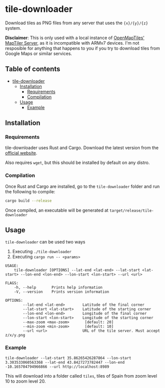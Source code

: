 # tile-downloader

Download tiles as PNG files from any server that uses the `{x}/{y}/{z}` system.

**Disclaimer**: This is only used with a local instance of [OpenMapTiles' MapTiler Server](https://openmaptiles.org/docs/), as it is incompatible with ARMv7 devices. I'm not resposible for anything that happens to you if you try to download tiles from Google Maps or similar services.

## Table of contents

- [tile-downloader](#tile-downloader)
  - [Installation](#installation)
    - [Requirements](#requirements)
    - [Compilation](#compilation)
  - [Usage](#usage)
    - [Example](#example)

## Installation

### Requirements

tile-downloader uses Rust and Cargo. Download the latest version from the [official website](https://www.rust-lang.org/).

Also requires `wget`, but this should be installed by default on any distro.

### Compilation

Once Rust and Cargo are installed, go to the `tile-downloader` folder and run the following to compile:

```bash
cargo build --release
```

Once compiled, an executable will be generated at `target/release/tile-downloader`

## Usage

`tile-downloader` can be used two ways

1. Executing `./tile-downloader`
2. Executing `cargo run -- <params>`

```
USAGE:
    tile-downloader [OPTIONS] --lat-end <lat-end> --lat-start <lat-start> --lon-end <lon-end> --lon-start <lon-start> --url <url>

FLAGS:
    -h, --help       Prints help information
    -V, --version    Prints version information

OPTIONS:
        --lat-end <lat-end>        Latitude of the final corner
        --lat-start <lat-start>    Latitude of the starting corner
        --lon-end <lon-end>        Longitude of the final corner
        --lon-start <lon-start>    Longitude of the starting corner
        --max-zoom <max-zoom>       [default: 20]
        --min-zoom <min-zoom>       [default: 10]
        --url <url>                URL of the tile server. Must accept z/x/y.png
```

### Example

```
tile-downloader --lat-start 35.86265426287864 --lon-start 3.303533060563368 --lat-end 43.8427273782447 --lon-end -10.165704794966866 --url http://localhost:8989
```

This will download into a folder called `tiles`, tiles of Spain from zoom level 10 to zoom level 20.
